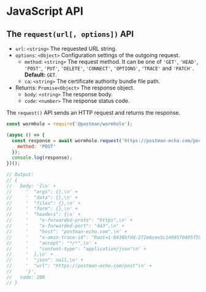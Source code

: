 # JavaScript API

## The `request(url[, options])` API

* `url`: `<string>` The requested URL string.
* `options`: `<Object>` Configuration settings of the outgoing request.
  * `method`: `<string>` The request method. It can be one of `'GET'`, `'HEAD'`,
    `'POST'`, `'PUT'`, `'DELETE'`, `'CONNECT'`, `'OPTIONS'`, `'TRACE'` and
    `'PATCH'`. **Default:** `GET`.
  * `ca`: `<string>` The certificate authority bundle file path.
* Returns: `Promise<Object>` The response object.
  * `body`: `<string>` The response body.
  * `code`: `<number>` The response status code.

The `request()` API sends an HTTP request and returns the response.

```javascript
const wormhole = require('@postman/wormhole');

(async () => {
  const response = await wormhole.request('https://postman-echo.com/post', {
    method: 'POST'
  });
  console.log(response);
})();

// Output:
// {
//   body: '{\n' +
//     '  "args": {},\n' +
//     '  "data": {},\n' +
//     '  "files": {},\n' +
//     '  "form": {},\n' +
//     '  "headers": {\n' +
//     '    "x-forwarded-proto": "https",\n' +
//     '    "x-forwarded-port": "443",\n' +
//     '    "host": "postman-echo.com",\n' +
//     '    "x-amzn-trace-id": "Root=1-6436bfdd-272e6cee5c1499570495f557",\n' +
//     '    "accept": "*/*",\n' +
//     '    "content-type": "application/json"\n' +
//     '  },\n' +
//     '  "json": null,\n' +
//     '  "url": "https://postman-echo.com/post"\n' +
//     '}',
//   code: 200
// }
```
